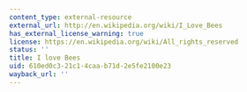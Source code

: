 ```yaml
---
content_type: external-resource
external_url: http://en.wikipedia.org/wiki/I_Love_Bees
has_external_license_warning: true
license: https://en.wikipedia.org/wiki/All_rights_reserved
status: ''
title: I love Bees
uid: 610ed0c3-21c1-4caa-b71d-2e5fe2100e23
wayback_url: ''
---
```

